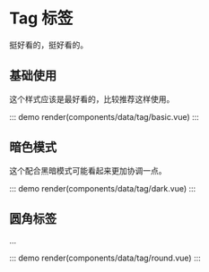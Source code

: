 # Tag 标签

挺好看的，挺好看的。

## 基础使用

这个样式应该是最好看的，比较推荐这样使用。

::: demo
render(components/data/tag/basic.vue)
:::

## 暗色模式

这个配合黑暗模式可能看起来更加协调一点。

::: demo
render(components/data/tag/dark.vue)
:::

## 圆角标签

...

::: demo
render(components/data/tag/round.vue)
:::
